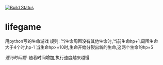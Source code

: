 [![Build Status](https://travis-ci.org/superwg1984/lifegame.svg?branch=master)](https://travis-ci.org/superwg1984/lifegame)

# lifegame
用python写的生命游戏
规则:
    当生命周围没有其他生命时,当前生命hp+1,周围生命大于4个时,hp-1
    当生命hp>=10时,生命开始分裂出新的生命,这两个生命的hp=5
    
*遇到的问题*:
    随着时间增加,执行速度越来越慢
